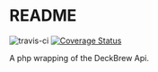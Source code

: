 README
======

![travis-ci](https://travis-ci.org/fe-lix-/deckbrew-api.svg?branch=master)
[![Coverage Status](https://coveralls.io/repos/fe-lix-/deckbrew-api/badge.svg?branch=master&service=github)](https://coveralls.io/github/fe-lix-/deckbrew-api?branch=master)

A php wrapping of the DeckBrew Api.
